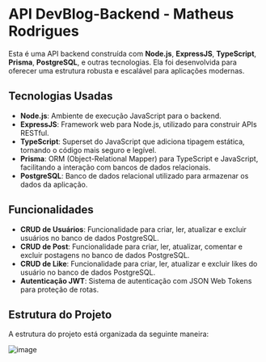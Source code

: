 # API DevBlog-Backend - Matheus Rodrigues

Esta é uma API backend construída com **Node.js**, **ExpressJS**, **TypeScript**, **Prisma**, **PostgreSQL**, e outras tecnologias. Ela foi desenvolvida para oferecer uma estrutura robusta e escalável para aplicações modernas.

## Tecnologias Usadas

- **Node.js**: Ambiente de execução JavaScript para o backend.
- **ExpressJS**: Framework web para Node.js, utilizado para construir APIs RESTful.
- **TypeScript**: Superset do JavaScript que adiciona tipagem estática, tornando o código mais seguro e legível.
- **Prisma**: ORM (Object-Relational Mapper) para TypeScript e JavaScript, facilitando a interação com bancos de dados relacionais.
- **PostgreSQL**: Banco de dados relacional utilizado para armazenar os dados da aplicação.

## Funcionalidades

- **CRUD de Usuários**: Funcionalidade para criar, ler, atualizar e excluir usuários no banco de dados PostgreSQL.
- **CRUD de Post**: Funcionalidade para criar, ler, atualizar, comentar e excluir postagens no banco de dados PostgreSQL.
- **CRUD de Like**: Funcionalidade para criar, ler, atualizar e excluir likes do usuário no banco de dados PostgreSQL.
- **Autenticação JWT**: Sistema de autenticação com JSON Web Tokens para proteção de rotas.

## Estrutura do Projeto

A estrutura do projeto está organizada da seguinte maneira:

![image](https://github.com/user-attachments/assets/5df95085-24d9-488c-8cad-790c7963ede7)
